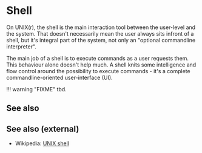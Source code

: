 # Shell

On UNIX(r), the shell is the main interaction tool between the
user-level and the system. That doesn't necessarily mean the user
always sits infront of a shell, but it's integral part of the system,
not only an \"optional commandline interpreter\".

The main job of a shell is to execute commands as a user requests them.
This behaviour alone doesn't help much. A shell knits some intelligence
and flow control around the possibility to execute commands - it's a
complete commandline-oriented user-interface (UI).

!!! warning "FIXME"
    tbd.

## See also

## See also (external)

-   Wikipedia: [UNIX shell](http://en.wikipedia.org/wiki/Unix_shell)
